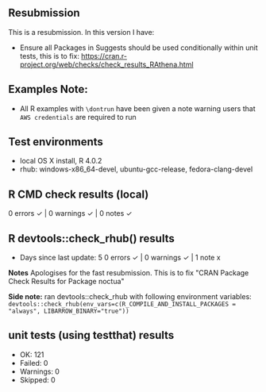 ## Resubmission
This is a resubmission. In this version I have:
* Ensure all Packages in Suggests should be used conditionally within unit tests, this is to fix: https://cran.r-project.org/web/checks/check_results_RAthena.html

## Examples Note:
* All R examples with `\dontrun` have been given a note warning users that `AWS credentials` are required to run

## Test environments
* local OS X install, R 4.0.2
* rhub: windows-x86_64-devel, ubuntu-gcc-release, fedora-clang-devel

## R CMD check results (local)
0 errors ✓ | 0 warnings ✓ | 0 notes ✓

## R devtools::check_rhub() results
*  Days since last update: 5
0 errors ✓ | 0 warnings ✓ | 1 note x

**Notes**
Apologises for the fast resubmission. This is to fix "CRAN Package Check Results for Package noctua"

**Side note:** ran devtools::check_rhub with following environment variables:
`devtools::check_rhub(env_vars=c(R_COMPILE_AND_INSTALL_PACKAGES = "always", LIBARROW_BINARY="true"))`


## unit tests (using testthat) results
* OK:       121
* Failed:   0
* Warnings: 0
* Skipped:  0